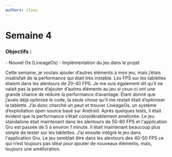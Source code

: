 ```yaml
---
authors: ilyas
---
```


# Semaine 4

 <h3>Objectifs :</h3>
- Nouvel Os (LineageOs)
- Implémentation du jeu dans le projet 

Cette semaine, je voulais ajouter d’autres éléments à mon jeu, mais j’étais insatisfait de la performance qui était très instable. Les FPS sur les tablettes étaient dans les alentours de 20-40 FPS. Je me suis également dit qu’il ne valait pas la peine d’ajouter d’autres éléments au jeu si ceux-ci ont une grande chance de réduire la performance d’avantage. Étant donné que j’avais déjà optimisé le code, la seule chose qu’il me restait était d’optimiser la tablette. J’ai donc cherché un peut et trouver LineageOs, un système d’exploitation open source basé sur Android. Après quelques tests, il était évident que la performance s’était considérablement améliorée. Le jeu standalone était maintenant dans les alentours de 50-60 FPS et l'application Gru est passée de 5 à environ 1 minute. Il était maintenant beaucoup plus simple de tester sur les tablettes. J’ai ensuite intégré le jeu dans l'application Gru. Le jeu semblait être dans les alentours des 40-50 FPS ce qui n’est toujours pas idéal pour ajouter de nouveaux éléments, mais, toujours une amélioration.  
